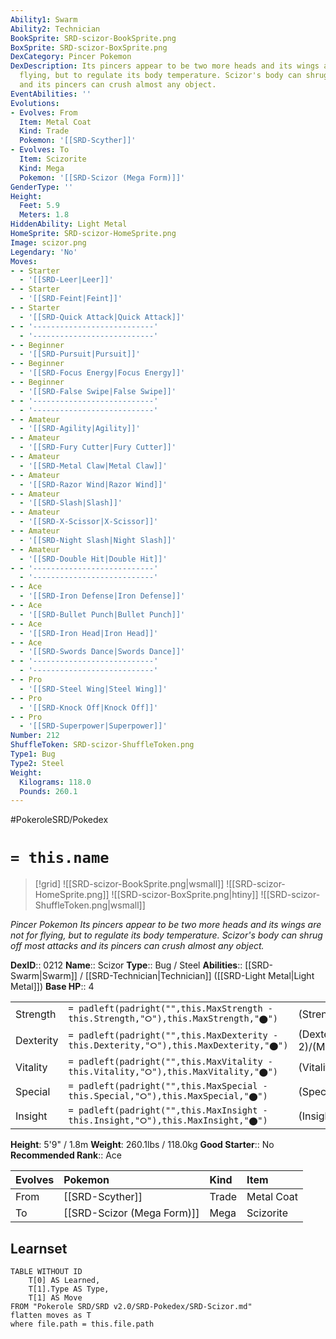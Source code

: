 ```yaml
---
Ability1: Swarm
Ability2: Technician
BookSprite: SRD-scizor-BookSprite.png
BoxSprite: SRD-scizor-BoxSprite.png
DexCategory: Pincer Pokemon
DexDescription: Its pincers appear to be two more heads and its wings are not for
  flying, but to regulate its body temperature. Scizor's body can shrug off most attacks
  and its pincers can crush almost any object.
EventAbilities: ''
Evolutions:
- Evolves: From
  Item: Metal Coat
  Kind: Trade
  Pokemon: '[[SRD-Scyther]]'
- Evolves: To
  Item: Scizorite
  Kind: Mega
  Pokemon: '[[SRD-Scizor (Mega Form)]]'
GenderType: ''
Height:
  Feet: 5.9
  Meters: 1.8
HiddenAbility: Light Metal
HomeSprite: SRD-scizor-HomeSprite.png
Image: scizor.png
Legendary: 'No'
Moves:
- - Starter
  - '[[SRD-Leer|Leer]]'
- - Starter
  - '[[SRD-Feint|Feint]]'
- - Starter
  - '[[SRD-Quick Attack|Quick Attack]]'
- - '---------------------------'
  - '---------------------------'
- - Beginner
  - '[[SRD-Pursuit|Pursuit]]'
- - Beginner
  - '[[SRD-Focus Energy|Focus Energy]]'
- - Beginner
  - '[[SRD-False Swipe|False Swipe]]'
- - '---------------------------'
  - '---------------------------'
- - Amateur
  - '[[SRD-Agility|Agility]]'
- - Amateur
  - '[[SRD-Fury Cutter|Fury Cutter]]'
- - Amateur
  - '[[SRD-Metal Claw|Metal Claw]]'
- - Amateur
  - '[[SRD-Razor Wind|Razor Wind]]'
- - Amateur
  - '[[SRD-Slash|Slash]]'
- - Amateur
  - '[[SRD-X-Scissor|X-Scissor]]'
- - Amateur
  - '[[SRD-Night Slash|Night Slash]]'
- - Amateur
  - '[[SRD-Double Hit|Double Hit]]'
- - '---------------------------'
  - '---------------------------'
- - Ace
  - '[[SRD-Iron Defense|Iron Defense]]'
- - Ace
  - '[[SRD-Bullet Punch|Bullet Punch]]'
- - Ace
  - '[[SRD-Iron Head|Iron Head]]'
- - Ace
  - '[[SRD-Swords Dance|Swords Dance]]'
- - '---------------------------'
  - '---------------------------'
- - Pro
  - '[[SRD-Steel Wing|Steel Wing]]'
- - Pro
  - '[[SRD-Knock Off|Knock Off]]'
- - Pro
  - '[[SRD-Superpower|Superpower]]'
Number: 212
ShuffleToken: SRD-scizor-ShuffleToken.png
Type1: Bug
Type2: Steel
Weight:
  Kilograms: 118.0
  Pounds: 260.1
---
```


#PokeroleSRD/Pokedex

# `= this.name`

> [!grid]
> ![[SRD-scizor-BookSprite.png|wsmall]]
> ![[SRD-scizor-HomeSprite.png]]
> ![[SRD-scizor-BoxSprite.png|htiny]]
> ![[SRD-scizor-ShuffleToken.png|wsmall]]


*Pincer Pokemon*
*Its pincers appear to be two more heads and its wings are not for flying, but to regulate its body temperature. Scizor's body can shrug off most attacks and its pincers can crush almost any object.*

**DexID**:: 0212
**Name**:: Scizor
**Type**:: Bug / Steel
**Abilities**:: [[SRD-Swarm|Swarm]] / [[SRD-Technician|Technician]] ([[SRD-Light Metal|Light Metal]])
**Base HP**:: 4

|           |                                                                                        |                                          |
| --------- | -------------------------------------------------------------------------------------- | ---------------------------------------- |
| Strength  | `= padleft(padright("",this.MaxStrength - this.Strength,"⭘"),this.MaxStrength,"⬤")`    | (Strength::3)/(MaxStrength::7)   |
| Dexterity | `= padleft(padright("",this.MaxDexterity - this.Dexterity,"⭘"),this.MaxDexterity,"⬤")` | (Dexterity:: 2)/(MaxDexterity::4) |
| Vitality  | `= padleft(padright("",this.MaxVitality - this.Vitality,"⭘"),this.MaxVitality,"⬤")`    | (Vitality::3)/(MaxVitality::6)   |
| Special   | `= padleft(padright("",this.MaxSpecial - this.Special,"⭘"),this.MaxSpecial,"⬤")`       | (Special::2)/(MaxSpecial::4)     |
| Insight   | `= padleft(padright("",this.MaxInsight - this.Insight,"⭘"),this.MaxInsight,"⬤")`       | (Insight::2)/(MaxInsight::4)     |

**Height**: 5'9" / 1.8m
**Weight**: 260.1lbs / 118.0kg
**Good Starter**:: No
**Recommended Rank**:: Ace

| Evolves   | Pokemon                    | Kind   | Item       |
|:----------|:---------------------------|:-------|:-----------|
| From      | [[SRD-Scyther]]            | Trade  | Metal Coat |
| To        | [[SRD-Scizor (Mega Form)]] | Mega   | Scizorite  |

## Learnset

```dataview
TABLE WITHOUT ID
    T[0] AS Learned,
    T[1].Type AS Type,
    T[1] AS Move
FROM "Pokerole SRD/SRD v2.0/SRD-Pokedex/SRD-Scizor.md"
flatten moves as T
where file.path = this.file.path
```
